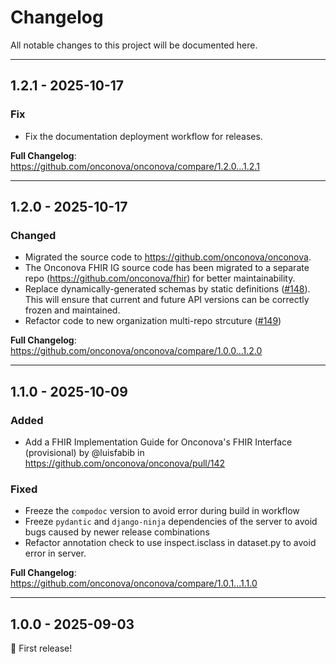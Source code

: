 # Changelog

All notable changes to this project will be documented here.

-----------------

## 1.2.1 - 2025-10-17

### Fix 

- Fix the documentation deployment workflow for releases. 

**Full Changelog**: https://github.com/onconova/onconova/compare/1.2.0...1.2.1

-----------------

## 1.2.0 - 2025-10-17

### Changed 

- Migrated the source code to https://github.com/onconova/onconova.
- The Onconova FHIR IG source code has been migrated to a separate repo (https://github.com/onconova/fhir) for better maintainability.
- Replace dynamically-generated schemas by static definitions ([#148](https://github.com/onconova/onconova/pull/148)). This will ensure that current and future API versions can be correctly frozen and maintained.
- Refactor code to new organization multi-repo strcuture ([#149](https://github.com/onconova/onconova/pull/149))

**Full Changelog**: https://github.com/onconova/onconova/compare/1.0.0...1.2.0

-----------------

## 1.1.0 - 2025-10-09

### Added 

- Add a FHIR Implementation Guide for Onconova's FHIR Interface (provisional) by @luisfabib in https://github.com/onconova/onconova/pull/142

### Fixed

- Freeze the `compodoc` version to avoid error during build in workflow
- Freeze `pydantic` and `django-ninja` dependencies of the server to avoid bugs caused by newer release combinations
- Refactor annotation check to use inspect.isclass in dataset.py to avoid error in server. 

**Full Changelog**: https://github.com/onconova/onconova/compare/1.0.1...1.1.0

-----------------

## 1.0.0 - 2025-09-03

🎉 First release!

